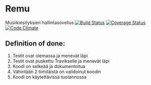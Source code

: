 # Remu
Musiikiesityksien hallintasovellus
[![Build Status](https://travis-ci.org/RemuTeam/Remu.svg?branch=master)](https://travis-ci.org/RemuTeam/Remu) [![Coverage Status](https://coveralls.io/repos/github/RemuTeam/Remu/badge.svg?branch=master)](https://coveralls.io/github/RemuTeam/Remu?branch=master) [![Code Climate](https://codeclimate.com/github/RemuTeam/Remu/badges/gpa.svg)](https://codeclimate.com/github/RemuTeam/Remu)


## Definition of done:

1. Testit ovat olemassa ja menevät läpi
2. Testit ovat puskettu Travikselle ja menevät läpi
3. Koodi on selkeää ja dokumentoitua
4. Vähintään 2 tiimiläistä on validoinut koodin
5. Koodi on käytettävissä tuotannossa
